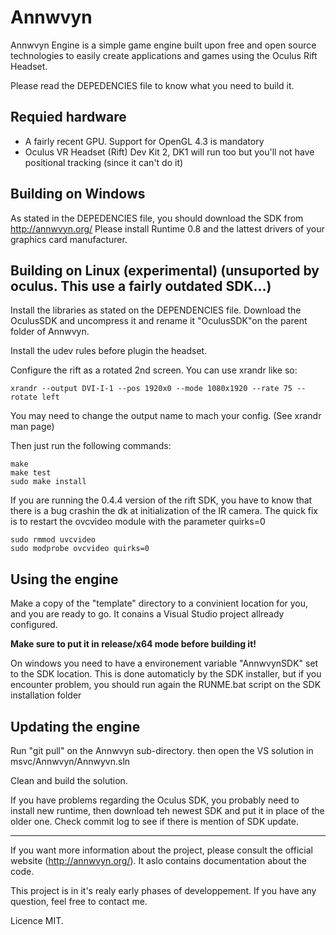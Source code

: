Annwvyn
=======

Annwvyn Engine is a simple game engine built upon free and open source technologies to easily create applications and games using the Oculus Rift Headset.

Please read the DEPEDENCIES file to know what you need to build it.


Requied hardware
----------------

 - A fairly recent GPU. Support for OpenGL 4.3 is mandatory
 - Oculus VR Headset (Rift) Dev Kit 2, DK1 will run too but you'll not have positional tracking (since it can't do it)

Building on Windows
-------------------

As stated in the DEPEDENCIES file, you should download the SDK from http://annwvyn.org/
Please install Runtime 0.8 and the lattest drivers of your graphics card manufacturer.


Building on Linux (experimental) (unsuported by oculus. This use a fairly outdated SDK...)
-----------------

Install the libraries as stated on the DEPENDENCIES file. Download the OculusSDK and uncompress it and rename it "OculusSDK"on the parent folder of Annwvyn.

Install the udev rules before plugin the headset.

Configure the rift as a rotated 2nd screen. You can use xrandr like so:

```
xrandr --output DVI-I-1 --pos 1920x0 --mode 1080x1920 --rate 75 --rotate left
```

You may need to change the output name to mach your config. (See xrandr man page)

Then just run the following commands:
```
make
make test
sudo make install
```

If you are running the 0.4.4 version of the rift SDK, you have to know that there is a bug crashin the dk at initialization of the IR camera. The quick fix is to restart the ovcvideo module with the parameter quirks=0

```
sudo rmmod uvcvideo
sudo modprobe ovcvideo quirks=0
```

Using the engine
----------------

Make a copy of the "template" directory to a convinient location for you, and you are ready to go. It conains a Visual Studio project allready configured.

**Make sure to put it in release/x64 mode before building it!**

On windows you need to have a environement variable "AnnwvynSDK" set to the SDK location. This is done automaticly by the SDK installer, but if you encounter problem, you should run again the RUNME.bat script on the SDK installation folder


Updating the engine
-------------------

Run "git pull" on the Annwvyn sub-directory. then open the VS solution in msvc/Annwvyn/Annwyvn.sln

Clean and build the solution.

If you have problems regarding the Oculus SDK, you probably need to install new runtime, then download teh newest SDK and put it in place of the older one. Check commit log to see if there is mention of SDK update.

______

If you want more information about the project, please consult the official website (http://annwvyn.org/). It aslo contains documentation about the code.

This project is in it's realy early phases of developpement. If you have any question, feel free to contact me.

Licence MIT.
